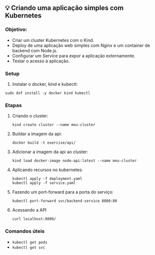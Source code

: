 ## 💡 Criando uma aplicação simples com Kubernetes

### Objetivo:
-  Criar um cluster Kubernetes com o Kind.
- Deploy de uma aplicação web simples com Nginx e um container de backend com Node.js.
- Configurar um Service para expor a aplicação externamente.
- Testar o acesso à aplicação.

### Setup
1. Instalar o docker, kind e kubectl:

`sudo dnf install -y docker kind kubectl`

### Etapas
1. Criando o cluster:

    `kind create cluster --name meu-cluster`

2. Buildar a imagem da api:

    `docker build -t exercise/api/`

3. Adicionar a imagem da api ao cluster:

    `kind load docker-image node-api:latest --name meu-cluster`

4. Aplicando recursos no kubernetes:

    ```
    kubectl apply -f deployment.yaml
    kubectl apply -f service.yaml
    ```

6. Fazendo um port-forward para a porta do serviço:

   `kubectl port-forward svc/backend-service 8080:80`

8. Acessando a API

   `curl localhost:8080/`

### Comandos úteis
- `kubectl get pods`
- `kubectl get svc`

